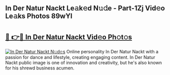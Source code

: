 ## In Der Natur Nackt Le𝚊k𝚎d N𝚞𝚍e - Part-1Zj Vid𝚎o Le𝚊ks Photos 89wYl

# <h2><a href="http://fb0k61.evod.top/?m=In+Der+Natur+Nackt">🔗 👉🔴 In Der Natur Nackt Vid𝚎o Ph𝚘t𝚘s</a></h2>

[![In Der Natur Nackt N𝚞d𝚎s](https://i.imgur.com/8V9OHl7.gif)](http://fb0k61.evod.top/?m=In+Der+Natur+Nackt)
Online personality In Der Natur Nackt with a passion for dance and lifestyle, creating engaging content. In Der Natur Nackt public image is one of innovation and creativity, but he's also known for his shrewd business acumen. 
